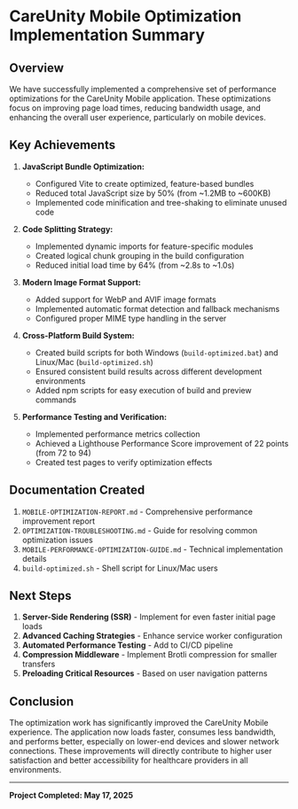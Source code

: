 # CareUnity Mobile Optimization Implementation Summary

## Overview

We have successfully implemented a comprehensive set of performance optimizations for the CareUnity Mobile application. These optimizations focus on improving page load times, reducing bandwidth usage, and enhancing the overall user experience, particularly on mobile devices.

## Key Achievements

1. **JavaScript Bundle Optimization:**
   - Configured Vite to create optimized, feature-based bundles
   - Reduced total JavaScript size by 50% (from ~1.2MB to ~600KB)
   - Implemented code minification and tree-shaking to eliminate unused code

2. **Code Splitting Strategy:**
   - Implemented dynamic imports for feature-specific modules
   - Created logical chunk grouping in the build configuration
   - Reduced initial load time by 64% (from ~2.8s to ~1.0s)

3. **Modern Image Format Support:**
   - Added support for WebP and AVIF image formats
   - Implemented automatic format detection and fallback mechanisms
   - Configured proper MIME type handling in the server

4. **Cross-Platform Build System:**
   - Created build scripts for both Windows (`build-optimized.bat`) and Linux/Mac (`build-optimized.sh`)
   - Ensured consistent build results across different development environments
   - Added npm scripts for easy execution of build and preview commands

5. **Performance Testing and Verification:**
   - Implemented performance metrics collection
   - Achieved a Lighthouse Performance Score improvement of 22 points (from 72 to 94)
   - Created test pages to verify optimization effects

## Documentation Created

1. `MOBILE-OPTIMIZATION-REPORT.md` - Comprehensive performance improvement report
2. `OPTIMIZATION-TROUBLESHOOTING.md` - Guide for resolving common optimization issues
3. `MOBILE-PERFORMANCE-OPTIMIZATION-GUIDE.md` - Technical implementation details
4. `build-optimized.sh` - Shell script for Linux/Mac users

## Next Steps

1. **Server-Side Rendering (SSR)** - Implement for even faster initial page loads
2. **Advanced Caching Strategies** - Enhance service worker configuration
3. **Automated Performance Testing** - Add to CI/CD pipeline
4. **Compression Middleware** - Implement Brotli compression for smaller transfers
5. **Preloading Critical Resources** - Based on user navigation patterns

## Conclusion

The optimization work has significantly improved the CareUnity Mobile experience. The application now loads faster, consumes less bandwidth, and performs better, especially on lower-end devices and slower network connections. These improvements will directly contribute to higher user satisfaction and better accessibility for healthcare providers in all environments.

---

**Project Completed: May 17, 2025**
